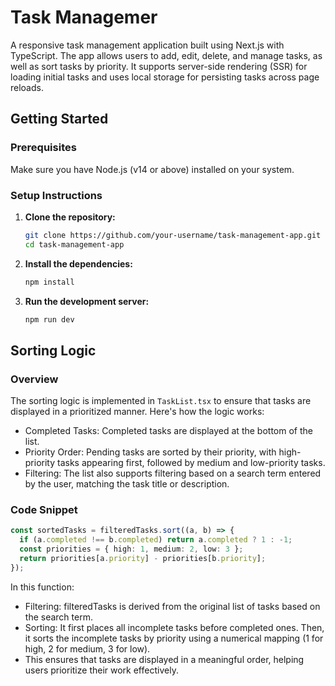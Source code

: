 # Task Managemer

A responsive task management application built using Next.js with TypeScript. The app allows users to add, edit, delete, and manage tasks, as well as sort tasks by priority. It supports server-side rendering (SSR) for loading initial tasks and uses local storage for persisting tasks across page reloads.

## Getting Started

### Prerequisites

Make sure you have Node.js (v14 or above) installed on your system.

### Setup Instructions

1. **Clone the repository:**
   ```bash
   git clone https://github.com/your-username/task-management-app.git
   cd task-management-app
   ```
2. **Install the dependencies:**
   ```bash
   npm install
   ```
3. **Run the development server:**
   ```bash
   npm run dev
   ```

## Sorting Logic
### Overview
The sorting logic is implemented in `TaskList.tsx` to ensure that tasks are displayed in a prioritized manner. Here's how the logic works:

- Completed Tasks: Completed tasks are displayed at the bottom of the list.
- Priority Order: Pending tasks are sorted by their priority, with high-priority tasks appearing first, followed by medium and low-priority tasks.
- Filtering: The list also supports filtering based on a search term entered by the user, matching the task title or description.
### Code Snippet

```typescript
const sortedTasks = filteredTasks.sort((a, b) => {
  if (a.completed !== b.completed) return a.completed ? 1 : -1;
  const priorities = { high: 1, medium: 2, low: 3 };
  return priorities[a.priority] - priorities[b.priority];
});
```

In this function:
- Filtering: filteredTasks is derived from the original list of tasks based on the search term.
- Sorting: It first places all incomplete tasks before completed ones. Then, it sorts the incomplete tasks by priority using a numerical mapping (1 for high, 2 for medium, 3 for low).
- This ensures that tasks are displayed in a meaningful order, helping users prioritize their work effectively.
